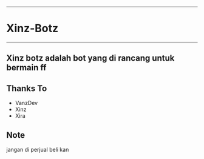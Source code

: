------------
# Xinz-Botz
------------

Xinz botz adalah bot yang di rancang untuk bermain ff
------------

## Thanks To
- VanzDev
- Xinz
- Xira

## Note 
jangan di perjual beli kan
